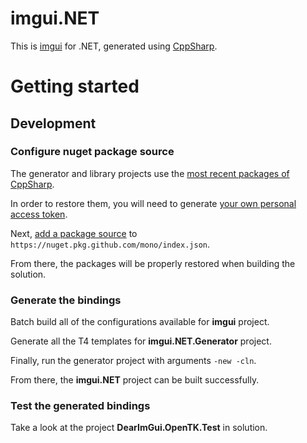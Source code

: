 
# imgui.NET

This is [imgui](https://github.com/ocornut/imgui) for .NET, generated using [CppSharp](https://github.com/mono/CppSharp).


# Getting started

## Development

### Configure nuget package source

The generator and library projects use the [most recent packages of CppSharp](https://github.com/orgs/mono/packages?repo_name=CppSharp).

In order to restore them, you will need to generate [your own personal access token](https://docs.github.com/en/packages/working-with-a-github-packages-registry/working-with-the-nuget-registry).

Next, [add a package source](https://learn.microsoft.com/en-us/nuget/consume-packages/install-use-packages-visual-studio) to `https://nuget.pkg.github.com/mono/index.json`.

From there, the packages will be properly restored when building the solution.

### Generate the bindings

Batch build all of the configurations available for **imgui** project.

Generate all the T4 templates for **imgui.NET.Generator** project.

Finally, run the generator project with arguments `-new -cln`.

From there, the **imgui.NET** project can be built successfully.

### Test the generated bindings

Take a look at the project **DearImGui.OpenTK.Test** in solution.
